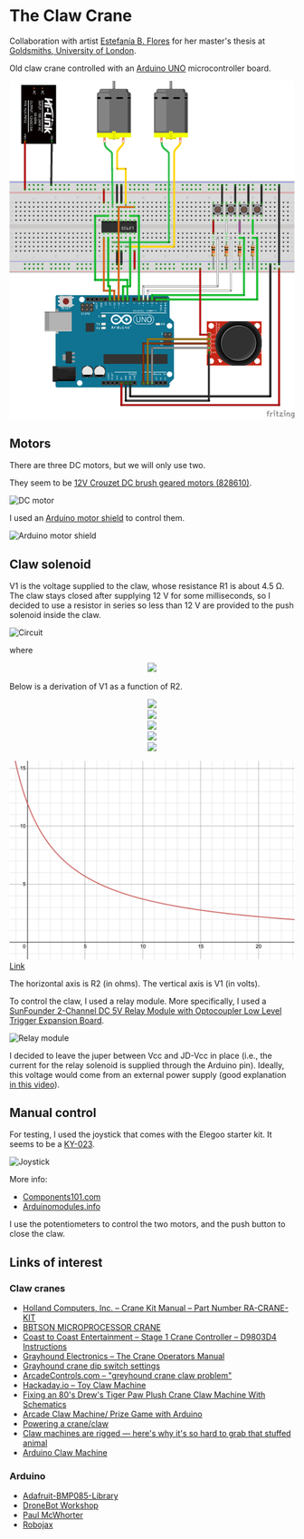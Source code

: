 # The Claw Crane

Collaboration with artist [Estefanía B. Flores](https://www.instagram.com/estefantastic) for her master's thesis at
[Goldsmiths, University of London](https://www.gold.ac.uk/).

Old claw crane controlled with an [Arduino UNO](https://store.arduino.cc/arduino-uno-rev3) microcontroller board.

![Schematic](breadboard.png)

## Motors

There are three DC motors, but we will only use two.

They seem to be [12V Crouzet DC brush geared motors (828610)](https://soda.crouzet.com/pn/?i=82861009).

![DC motor](https://media.crouzet.com/catalog/_photos_low-resolution/jpg/PH_82861015.jpg)

I used an [Arduino motor shield](https://store.arduino.cc/arduino-motor-shield-rev3)
to control them.

![Arduino motor shield](https://store-cdn.arduino.cc/uni/catalog/product/cache/1/image/1000x750/f8876a31b63532bbba4e781c30024a0a/A/0/A000079_front_2.jpg)

## Claw solenoid

V1 is the voltage supplied to the claw, whose resistance R1 is about 4.5 Ω.
The claw stays closed after supplying 12 V for some milliseconds, so I decided
to use a resistor in series so less than 12 V are provided to the push solenoid
inside the claw.

![Circuit](./screenshots/claw-circuit.svg)

where

<!-- $$
V_{cc} = 12 V, R_1 = 4.5 \Omega
$$ -->

<div align="center"><img style="background: white;" src="https://render.githubusercontent.com/render/math?math=V_%7Bcc%7D%20%3D%2012%20V%2C%20R_1%20%3D%204.5%20%5COmega"></div>

Below is a derivation of V1 as a function of R2.

<!-- $$
V_1 = V_{cc} - V_2
$$ -->

<div align="center"><img style="background: white;" src="https://render.githubusercontent.com/render/math?math=V_1%20%3D%20V_%7Bcc%7D%20-%20V_2"></div>

<!-- $$
V_2 = I R_2
$$ -->

<div align="center"><img style="background: white;" src="https://render.githubusercontent.com/render/math?math=V_2%20%3D%20I%20R_2"></div>

<!-- $$
I = \frac{V_{cc}}{R_1 + R_2}
$$ -->

<div align="center"><img style="background: white;" src="https://render.githubusercontent.com/render/math?math=I%20%3D%20%5Cfrac%7BV_%7Bcc%7D%7D%7BR_1%20%2B%20R_2%7D"></div>

<!-- $$
V_2 = V_{cc} \frac{R_2}{R_1 + R_2}
$$ -->

<div align="center"><img style="background: white;" src="https://render.githubusercontent.com/render/math?math=V_2%20%3D%20V_%7Bcc%7D%20%5Cfrac%7BR_2%7D%7BR_1%20%2B%20R_2%7D"></div>

<!-- $$
V_1 = V_{cc} (1 - \frac{R_2}{R_1 + R_2})
$$ -->

<div align="center"><img style="background: white;" src="https://render.githubusercontent.com/render/math?math=V_1%20%3D%20V_%7Bcc%7D%20(1%20-%20%5Cfrac%7BR_2%7D%7BR_1%20%2B%20R_2%7D)"></div>

![Screenshot](./screenshots/r2.png)
[Link](https://www.desmos.com/calculator/cf1kxeozzn)

The horizontal axis is R2 (in ohms). The vertical axis is V1 (in volts).

To control the claw, I used a relay module. More specifically, I used a
[SunFounder 2-Channel DC 5V Relay Module with Optocoupler Low Level Trigger Expansion Board](https://www.sunfounder.com/products/2channel-relay-module).

![Relay module](https://cdn.shopify.com/s/files/1/0474/7729/3217/products/TS0010-01.jpg?v=1599722937)

I decided to leave the juper between Vcc and JD-Vcc in place (i.e., the current
for the relay solenoid is supplied through the Arduino pin). Ideally, this
voltage would come from an external power supply (good explanation
[in this video](https://youtu.be/d9evR-K6FAY)).

## Manual control

For testing, I used the joystick that comes with the Elegoo starter kit.
It seems to be a [KY-023](https://www.cricklewoodelectronics.com/Dual-axis-joystick-module-for-Arduino-KY-023.html?gclid=Cj0KCQjwh_eFBhDZARIsALHjIKda6-hFnS6d_X1JHB1WaObJxghC3TNj5pJ42rqzo3oEvcHOkOQUueAaAp14EALw_wcB).

![Joystick](https://www.cricklewoodelectronics.com/images/D/KY023.jpg)

More info:

- [Components101.com](https://components101.com/modules/joystick-module)
- [Arduinomodules.info](https://arduinomodules.info/ky-023-joystick-dual-axis-module/)

I use the potentiometers to control the two motors, and the push button to close
the claw.

## Links of interest

### Claw cranes

- [Holland Computers, Inc. – Crane Kit Manual – Part Number RA-CRANE-KIT](https://www.hollandcomputers.com/data/Gaming/Crane%20Kit%20Manual%20RA-CRANE-KIT-2019.pdf)
- [BBTSON MICROPROCESSOR CRANE](http://ohwow-arcade.com/Assets/Game_Manuals/BIG%20CHOICE.PDF)
- [Coast to Coast Entertainment – Stage 1 Crane Controller – D9803D4 Instructions](https://coasttocoastcranes.com/Manuals/Double%20Feature%20Manual.pdf)
- [Grayhound Electronics – The Crane Operators Manual](https://www.arcade-museum.com/manuals-vending/Grayhound_Crane_Schematics.pdf)
- [Grayhound crane dip switch settings](https://www.arcade-museum.com/manuals-vending/GrayhoundSkillCrane.pdf)
- [ArcadeControls.com – "greyhound crane claw problem"](http://forum.arcadecontrols.com/index.php?topic=111859.0)
- [Hackaday.io – Toy Claw Machine](https://hackaday.io/project/215-toy-claw-machine)
- [Fixing an 80's Drew's Tiger Paw Plush Crane Claw Machine With Schematics](https://www.youtube.com/watch?v=LLF4t5Sr2Ww)
- [Arcade Claw Machine/ Prize Game with Arduino](http://www.retrobuiltgames.com/the-build-page/arduino-claw-machine/)
- [Powering a crane/claw](https://electronics.stackexchange.com/questions/471259/powering-a-crane-claw)
- [Claw machines are rigged — here's why it's so hard to grab that stuffed animal](https://www.vox.com/2015/4/3/8339999/claw-machines-rigged)
- [Arduino Claw Machine](https://www.instructables.com/Arduino-Claw-Machine/)

### Arduino

- [Adafruit-BMP085-Library](https://github.com/adafruit/Adafruit-BMP085-Library)
- [DroneBot Workshop](https://www.youtube.com/channel/UCzml9bXoEM0itbcE96CB03w)
- [Paul McWhorter](https://www.youtube.com/channel/UCfYfK0tzHZTpNFrc_NDKfTA)
- [Robojax](https://www.youtube.com/channel/UCkcBSig_Iu4ZnAIeCeG1TVg)
